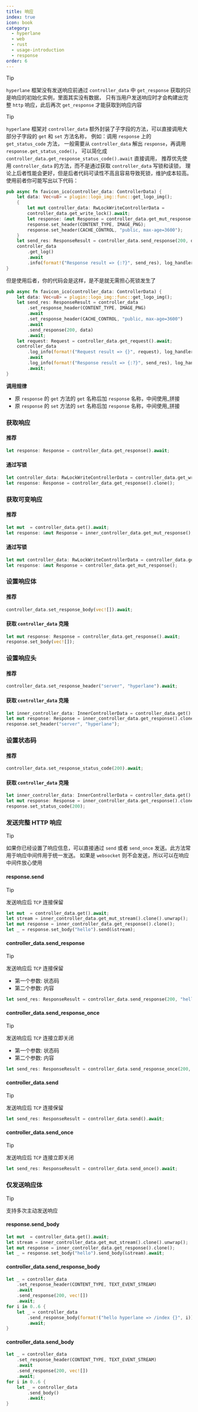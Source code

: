 ```yaml
---
title: 响应
index: true
icon: book
category:
  - hyperlane
  - web
  - rust
  - usage-introduction
  - response
order: 6
---
```


<Share colorful />

> [!tip]
>
> `hyperlane` 框架没有发送响应前通过 `controller_data` 中 `get_response` 获取的只是响应的初始化实例，里面其实没有数据，
> 只有当用户发送响应时才会构建出完整 `http` 响应，此后再次 `get_response` 才能获取到响应内容

> [!tip]
>
> `hyperlane` 框架对 `controller_data` 额外封装了子字段的方法，可以直接调用大部分子字段的 `get` 和 `set` 方法名称，
> 例如：调用 `response` 上的 `get_status_code` 方法，
> 一般需要从 `controller_data` 解出 `response`，再调用 `response.get_status_code()`，
> 可以简化成 `controller_data.get_response_status_code().await` 直接调用，
> 推荐优先使用 `controller_data` 的方法，而不是通过获取 `controller_data` 写锁和读锁，
> 理论上后者性能会更好，但是后者代码可读性不高且容易导致死锁，维护成本较高。使用前者你可能写出以下代码：
>
> ```rust
> pub async fn favicon_ico(controller_data: ControllerData) {
>     let data: Vec<u8> = plugin::logo_img::func::get_logo_img();
>     {
>         let mut controller_data: RwLockWriteControllerData =
>         controller_data.get_write_lock().await;
>         let response: &mut Response = controller_data.get_mut_response();
>         response.set_header(CONTENT_TYPE, IMAGE_PNG);
>         response.set_header(CACHE_CONTROL, "public, max-age=3600");
>     }
>     let send_res: ResponseResult = controller_data.send_response(200, data).await;
>     controller_data
>         .get_log()
>         .await
>         .info(format!("Response result => {:?}", send_res), log_handler);
> }
> ```
>
> 但是使用后者，你的代码会是这样，是不是就无需担心死锁发生了
>
> ```rust
> pub async fn favicon_ico(controller_data: ControllerData) {
>     let data: Vec<u8> = plugin::logo_img::func::get_logo_img();
>     let send_res: ResponseResult = controller_data
>         .set_response_header(CONTENT_TYPE, IMAGE_PNG)
>         .await
>         .set_response_header(CACHE_CONTROL, "public, max-age=3600")
>         .await
>         .send_response(200, data)
>         .await;
>     let request: Request = controller_data.get_request().await;
>     controller_data
>         .log_info(format!("Request result => {}", request), log_handler)
>         .await
>         .log_info(format!("Response result => {:?}", send_res), log_handler)
>         .await;
> }
> ```
>
> **调用规律**
>
> - 原 `response` 的 `get` 方法的 `get` 名称后加 `response` 名称，中间使用\_拼接
> - 原 `response` 的 `set` 方法的 `set` 名称后加 `response` 名称，中间使用\_拼接

### 获取响应

#### 推荐

```rust
let response: Response = controller_data.get_response().await;
```

#### 通过写锁

```rust
let controller_data: RwLockWriteControllerData = controller_data.get_write_lock().await;
let response: Response = controller_data.get_response().clone();
```

### 获取可变响应

#### 推荐

```rust
let mut  = controller_data.get().await;
let response: &mut Response = inner_controller_data.get_mut_response();
```

#### 通过写锁

```rust
let mut controller_data: RwLockWriteControllerData = controller_data.get_write_lock().await;
let response: &mut Response = controller_data.get_mut_response();
```

### 设置响应体

#### 推荐

```rust
controller_data.set_response_body(vec![]).await;
```

#### 获取 `controller_data` 克隆

```rust
let mut response: Response = controller_data.get_response().await;
response.set_body(vec![]);
```

### 设置响应头

#### 推荐

```rust
controller_data.set_response_header("server", "hyperlane").await;
```

#### 获取 `controller_data` 克隆

```rust
let inner_controller_data: InnerControllerData = controller_data.get().await;
let mut response: Response = inner_controller_data.get_response().clone();
response.set_header("server", "hyperlane");
```

### 设置状态码

#### 推荐

```rust
controller_data.set_response_status_code(200).await;
```

#### 获取 `controller_data` 克隆

```rust
let inner_controller_data: InnerControllerData = controller_data.get().await;
let mut response: Response = inner_controller_data.get_response().clone();
response.set_status_code(200);
```

### 发送完整 HTTP 响应

> [!tip]
> 如果你已经设置了响应信息，可以直接通过 `send` 或者 `send_once` 发送。此方法常用于响应中间件用于统一发送。
> 如果是 `websocket` 则不会发送，所以可以在响应中间件放心使用

#### response.send

> [!tip]
> 发送响应后 `TCP` 连接保留

```rust
let mut  = controller_data.get().await;
let stream = inner_controller_data.get_mut_stream().clone().unwrap();
let mut response = inner_controller_data.get_response().clone();
let _ = response.set_body("hello").send(&stream);
```

#### controller_data.send_response

> [!tip]
> 发送响应后 `TCP` 连接保留
>
> - 第一个参数: 状态码
> - 第二个参数: 内容

```rust
let send_res: ResponseResult = controller_data.send_response(200, "hello hyperlane");
```

#### controller_data.send_response_once

> [!tip]
> 发送响应后 `TCP` 连接立即关闭
>
> - 第一个参数: 状态码
> - 第二个参数: 内容

```rust
let send_res: ResponseResult = controller_data.send_response_once(200, "hello hyperlane");
```

#### controller_data.send

> [!tip]
> 发送响应后 `TCP` 连接保留

```rust
let send_res: ResponseResult = controller_data.send().await;
```

#### controller_data.send_once

> [!tip]
> 发送响应后 `TCP` 连接立即关闭

```rust
let send_res: ResponseResult = controller_data.send_once().await;
```

### 仅发送响应体

> [!tip]
> 支持多次主动发送响应

#### response.send_body

```rust
let mut  = controller_data.get().await;
let stream = inner_controller_data.get_mut_stream().clone().unwrap();
let mut response = inner_controller_data.get_response().clone();
let _ = response.set_body("hello").send_body(&stream).await;
```

#### controller_data.send_response_body

```rust
let _ = controller_data
    .set_response_header(CONTENT_TYPE, TEXT_EVENT_STREAM)
    .await
    .send_response(200, vec![])
    .await;
for i in 0..6 {
    let _ = controller_data
        .send_response_body(format!("hello hyperlane => /index {}", i))
        .await;
}
```

#### controller_data.send_body

```rust
let _ = controller_data
    .set_response_header(CONTENT_TYPE, TEXT_EVENT_STREAM)
    .await
    .send_response(200, vec![])
    .await;
for i in 0..6 {
    let _ = controller_data
        .send_body()
        .await;
}
```

<Bottom />
